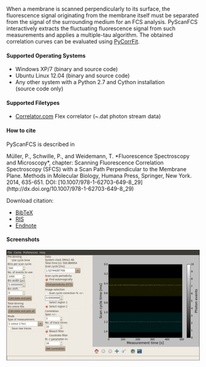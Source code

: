 When a membrane is scanned perpendicularly to its surface, the fluorescence signal
originating from the membrane itself must be separated from the signal of the
surrounding medium for an FCS analysis. PyScanFCS interactively extracts the
fluctuating fluorescence signal from such measurements and applies a multiple-tau
algorithm. The obtained correlation curves can be evaluated using
[PyCorrFit](http://paulmueller.github.io/PyCorrFit/).


#### Supported Operating Systems
- Windows XP/7 (binary and source code)  
- Ubuntu Linux 12.04 (binary and source code) 
- Any other system with a Python 2.7 and Cython installation  
  (source code only) 

#### Supported Filetypes
- [Correlator.com](http://correlator.com/) Flex correlator (~.dat photon stream data)


#### How to cite
PyScanFCS is described in
<div class="citation" markdown='1'>
Müller, P., Schwille, P., and Weidemann, T. *Fluorescence Spectroscopy and Microscopy*, chapter: Scanning Fluorescence Correlation Spectroscopy (SFCS) with a Scan Path Perpendicular to the Membrane Plane. Methods in Molecular Biology, Humana Press, Springer, New York. 2014, 635-651. DOI: [10.1007/978-1-62703-649-8_29](http://dx.doi.org/10.1007/978-1-62703-649-8_29)
</div>

Download citation: 
- [BibTeX](./cite/PyScanFCS.bib)
- [RIS](./cite/PyScanFCS.ris)
- [Endnote](./cite/PyScanFCS_endnote.txt)


#### Screenshots

[ ![scrot](./images/PyScanFCS_Main.png) ](./images/PyScanFCS_Main.png "Main Window")
